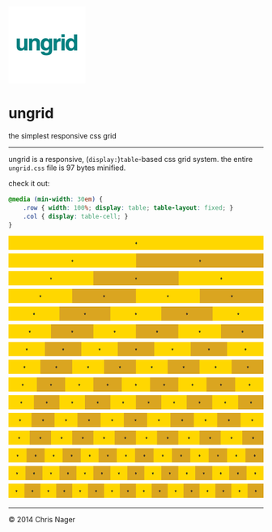 ![ungrid logo](apple-touch-icon-precomposed.png "ungrid logo")

# ungrid

the simplest responsive css grid

---

ungrid is a responsive, (`display:`)`table`-based css grid system. the entire `ungrid.css` file is 97 bytes minified. 

check it out:

```css
@media (min-width: 30em) {
    .row { width: 100%; display: table; table-layout: fixed; }
    .col { display: table-cell; }
}
```

![ungrid grid system](ungrid-screenshot.png "ungrid grid system")

---

&copy; 2014 Chris Nager
